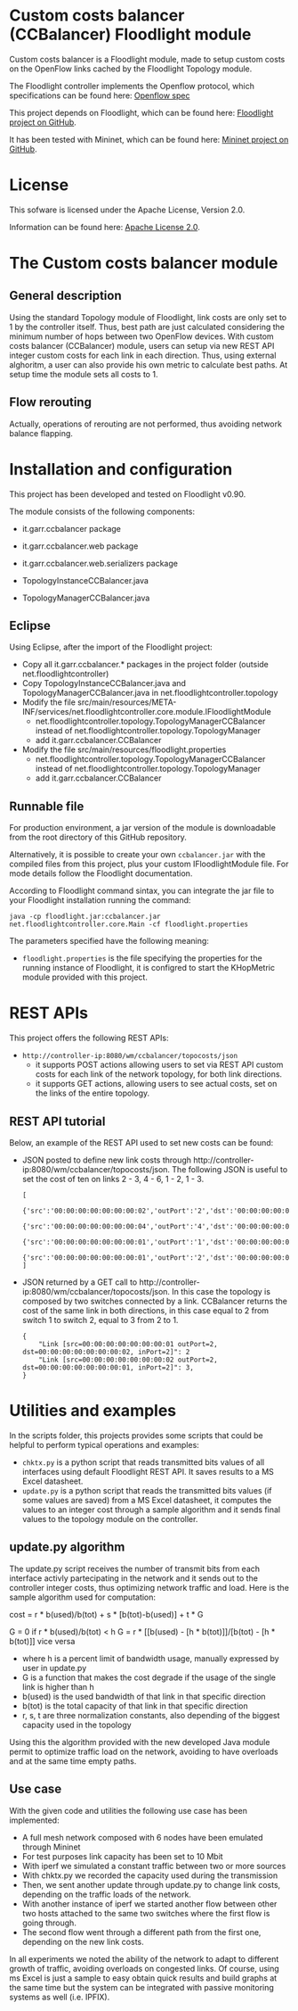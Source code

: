 Custom costs balancer (CCBalancer) Floodlight module
====================================================

Custom costs balancer is a Floodlight module, made to setup custom costs on the OpenFlow links cached by the Floodlight
Topology module.

The Floodlight controller implements the Openflow protocol, which specifications can be found here:
 [Openflow spec](http://www.openflow.org/documents/openflow-spec-v1.0.0.pdf)

This project depends on Floodlight, which can be found here:
 [Floodlight project on GitHub](https://github.com/floodlight/floodlight).

It has been tested with Mininet, which can be found here:
 [Mininet project on GitHub](https://github.com/mininet/mininet).


License
=======

This sofware is licensed under the Apache License, Version 2.0.

Information can be found here:
 [Apache License 2.0](http://www.apache.org/licenses/LICENSE-2.0).


The Custom costs balancer module
================================

General description
-------------------

Using the standard Topology module of Floodlight, link costs are only set to 1 by the controller itself. Thus, best path
are just calculated considering the minimum number of hops between two OpenFlow devices.
With custom costs balancer (CCBalancer) module, users can setup via new REST API integer custom costs for each link in
each direction. Thus, using external alghoritm, a user can also provide his own metric to calculate best paths.
At setup time the module sets all costs to 1.

Flow rerouting
--------------
Actually, operations of rerouting are not performed, thus avoiding network balance flapping. 


Installation and configuration
==============================

This project has been developed and tested on Floodlight v0.90.

The module consists of the following components:
  * it.garr.ccbalancer package
  * it.garr.ccbalancer.web package
  * it.garr.ccbalancer.web.serializers package

  * TopologyInstanceCCBalancer.java
  * TopologyManagerCCBalancer.java

Eclipse
-------

Using Eclipse, after the import of the Floodlight project:
  * Copy all it.garr.ccbalancer.* packages in the project folder (outside net.floodlightcontroller)
  * Copy TopologyInstanceCCBalancer.java and TopologyManagerCCBalancer.java in net.floodlightcontroller.topology
  * Modify the file src/main/resources/META-INF/services/net.floodlightcontroller.core.module.IFloodlightModule
      + net.floodlightcontroller.topology.TopologyManagerCCBalancer instead of
       net.floodlightcontroller.topology.TopologyManager
      + add it.garr.ccbalancer.CCBalancer
  * Modify the file src/main/resources/floodlight.properties
      + net.floodlightcontroller.topology.TopologyManagerCCBalancer instead of
       net.floodlightcontroller.topology.TopologyManager
      + add it.garr.ccbalancer.CCBalancer

Runnable file
-------------

For production environment, a jar version of the module is downloadable from the root directory of this
GitHub repository.

Alternatively, it is possible to create your own ``ccbalancer.jar`` with the compiled files from this project, plus
your custom IFloodlightModule file. For mode details follow the Floodlight documentation.

According to Floodlight command sintax, you can integrate the jar file to your Floodlight installation running the
command:
```
java -cp floodlight.jar:ccbalancer.jar net.floodlightcontroller.core.Main -cf floodlight.properties
```

The parameters specified have the following meaning:
 * ``floodlight.properties`` is the file specifying the properties for the running instance of Floodlight,
   it is configred to start the KHopMetric module provided with this project.


REST APIs
=========

This project offers the following REST APIs:

 * ``http://controller-ip:8080/wm/ccbalancer/topocosts/json``
     + it supports POST actions allowing users to set via REST API custom costs for each link of the network topology,
       for both link directions.
     + it supports GET actions, allowing users to see actual costs, set on the links of the entire topology.

REST API tutorial
---------------------

Below, an example of the REST API used to set new costs can be found:

 * JSON posted to define new link costs through http://controller-ip:8080/wm/ccbalancer/topocosts/json. The following
   JSON is useful to set the cost of ten on links 2 - 3, 4 - 6, 1 - 2, 1 - 3.
   ```
   [
       {'src':'00:00:00:00:00:00:00:02','outPort':'2','dst':'00:00:00:00:00:00:00:03','inPort':'2','cost':'10'},
       {'src':'00:00:00:00:00:00:00:04','outPort':'4','dst':'00:00:00:00:00:00:00:06','inPort':'1','cost':'10'},
       {'src':'00:00:00:00:00:00:00:01','outPort':'1','dst':'00:00:00:00:00:00:00:02','inPort':'1','cost':'10'},
       {'src':'00:00:00:00:00:00:00:01','outPort':'2','dst':'00:00:00:00:00:00:00:03','inPort':'1','cost':'10'}
   ]
   ```
 * JSON returned by a GET call to http://controller-ip:8080/wm/ccbalancer/topocosts/json. In this case the topology
   is composed by two switches connected by a link. CCBalancer returns the cost of the same link in both directions,
   in this case equal to 2 from switch 1 to switch 2, equal to 3 from 2 to 1.
   ```
   {
       "Link [src=00:00:00:00:00:00:00:01 outPort=2, dst=00:00:00:00:00:00:00:02, inPort=2]": 2
       "Link [src=00:00:00:00:00:00:00:02 outPort=2, dst=00:00:00:00:00:00:00:01, inPort=2]": 3,
   }
   ```


Utilities and examples
======================

In the scripts folder, this projects provides some scripts that could be helpful to perform typical operations and
examples:

 * ``chktx.py`` is a python script that reads transmitted bits values of all interfaces using default Floodlight REST
   API. It saves results to a MS Excel datasheet.
 * ``update.py`` is a python script that reads the transmitted bits values (if some values are saved) from a MS Excel
   datasheet, it computes the values to an integer cost through a sample algorithm and it sends final values to the
   topology module on the controller.

update.py algorithm
-------------------
The update.py script receives the number of transmit bits from each interface activly partecipating in the network and
it sends out to the controller integer costs, thus optimizing network traffic and load.
Here is the sample algorithm used for computation:

cost = r * b(used)/b(tot) + s * [b(tot)-b(used)] + t * G

G = 0 if r * b(used)/b(tot) < h
G = r * [[b(used) - [h * b(tot)]]/[b(tot) - [h * b(tot)]] vice versa

* where h is a percent limit of bandwidth usage, manually expressed by user in update.py
* G is a function that makes the cost degrade if the usage of the single link is higher than h
* b(used) is the used bandwidth of that link in that specific direction
* b(tot) is the total capacity of that link in that specific direction
* r, s, t are three normalization constants, also depending of the biggest capacity used in the topology

Using this the algorithm provided with the new developed Java module permit to optimize traffic load on the network,
avoiding to have overloads and at the same time empty paths.

Use case
--------

With the given code and utilities the following use case has been implemented:
 * A full mesh network composed with 6 nodes have been emulated through Mininet
 * For test purposes link capacity has been set to 10 Mbit
 * With iperf we simulated a constant traffic between two or more sources
 * With chktx.py we recorded the capacity used during the transmission
 * Then, we sent another update through update.py to change link costs, depending on the traffic loads of the network.
 * With another instance of iperf we started another flow between other two hosts attached to the same two switches
   where the first flow is going through.
 * The second flow went through a different path from the first one, depending on the new link costs.

In all experiments we noted the ability of the network to adapt to different growth of traffic, avoiding overloads on
congested links. Of course, using ms Excel is just a sample to easy obtain quick results and build graphs at the same
time but the system can be integrated with passive monitoring systems as well (i.e. IPFIX).
